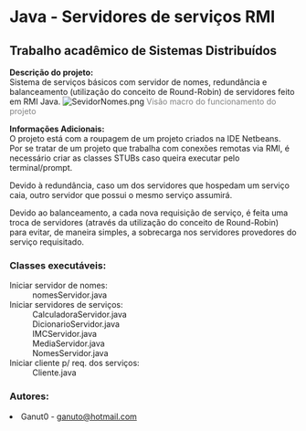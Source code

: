 <h1>Java - Servidores de serviços RMI</h1>
<h2>Trabalho acadêmico de Sistemas Distribuídos</h2>
<b>Descrição do projeto:</b></br>
Sistema de serviços básicos com servidor de nomes, redundância e balanceamento (utilização do conceito de Round-Robin) de servidores feito em RMI Java.
<img src="https://github.com/Ganuto/Java-Servidores-ServicosRMI/blob/master/ServidorNomes.png?raw=true" alt="SevidorNomes.png">
<span style="color:grey">Visão macro do funcionamento do projeto</span>
<p></p>
<b>Informações Adicionais:</b></br>
O projeto está com a roupagem de um projeto criados na IDE Netbeans.<br>
Por se tratar de um projeto que trabalha com conexões remotas via RMI, é necessário criar as classes STUBs caso queira executar pelo terminal/prompt.
<p></p>
Devido à redundância, caso um dos servidores que hospedam um serviço caia, outro servidor que possui o mesmo serviço assumirá.
<p></p>
Devido ao balanceamento, a cada nova requisição de serviço, é feita uma troca de servidores (através da utilização do conceito de Round-Robin)
para evitar, de maneira simples, a sobrecarga nos servidores provedores do serviço requisitado.
<p></p>
<h3>Classes executáveis:</h3>
<dl>
  <dt>Iniciar servidor de nomes:</dt>
  <dd>nomesServidor.java</dd>
  <dt>Iniciar servidores de serviços:</dt>
  <dd>CalculadoraServidor.java</dd>
  <dd>DicionarioServidor.java</dd>
  <dd>IMCServidor.java</dd>
  <dd>MediaServidor.java</dd>
  <dd>NomesServidor.java</dd>                                
  <dt>Iniciar cliente p/ req. dos serviços:</dt>
  <dd>Cliente.java</dd>
</dl>
<h3>Autores:</h3>
<li> 
  Ganut0 -
  <a href="mailto:ganuto@hotmail.com">ganuto@hotmail.com</a>
</li>

